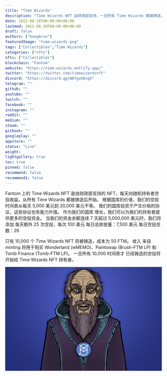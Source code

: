 ```yaml
---
title: "Time Wizards"
description: "Time Wizards NFT 由财政部支持，一旦所有 Time Wizards 都被铸造，就会开始每日空投."
date: 2022-08-20T00:00:00+08:00
lastmod: 2022-08-20T00:00:00+08:00
draft: false
authors: ["boogArno"]
featuredImage: "time-wizards.png"
tags: ["Collectibles","Time Wizards"]
categories: ["nfts"]
nfts: ["Collectibles"]
blockchain: "Fantom"
website: "https://time-wizards.netlify.app/"
twitter: "https://twitter.com/timewizardsnft"
discord: "https://discord.gg/WATgxH6vgX"
telegram: ""
github: ""
youtube: ""
twitch: ""
facebook: ""
instagram: ""
reddit: ""
medium: ""
steam: ""
gitbook: ""
googleplay: ""
appstore: ""
status: "Live"
weight: 
lightgallery: true
toc: true
pinned: false
recommend: false
recommend1: false
---
```

Fantom 上的 Time Wizards NFT 是由财政部支持的 NFT，每天向随机持有者空投收益，从所有 Time Wizards 都被铸造后开始。 根据国库的价值，我们的空投时间表从每天 5,000 美元到 20,000 美元不等。
我们的国库投资于产生价格的协议，这些协议也有能力升值。 作为我们的国库
增长，我们可以为我们的持有者提供更多的空投资金。
当我们的资金余额连续 7 天超过 5,000,000 美元时，我们将添加
每天额外 25 次空投，每次 100 美元
每日总排放量：7,500 美元
每日空投总数：26

只有 10,000 个 Time Wizards NFT 将被铸造，成本为 50 FTM。 收入
来自 minting 将用于购买 Wonderland (wMEMO)、Paintswap
(Brush-FTM LP) 和 Tomb Finance (Tomb-FTM LP)。 一旦所有 10,000 时间奇才
已经铸造的空投将开始给 Time Wizards NFT 持有者。

![timewizards-dapp-collectibles-fantom-image1_da792275c214a8eb2f94f99a300505da](timewizards-dapp-collectibles-fantom-image1_da792275c214a8eb2f94f99a300505da.png)